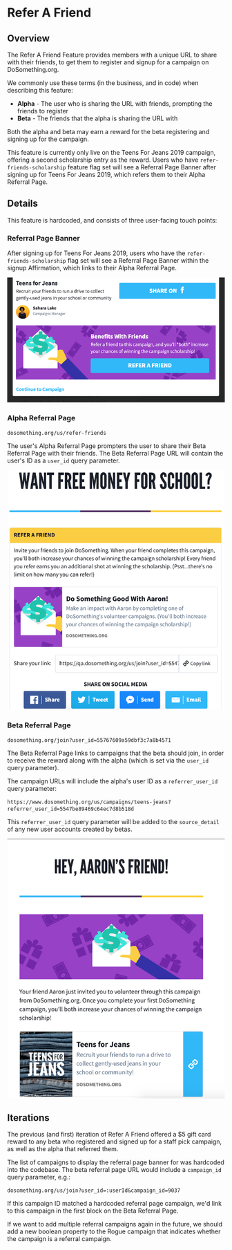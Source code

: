 # Refer A Friend

## Overview

The Refer A Friend Feature provides members with a unique URL to share with their friends, to get them to register and signup for a campaign on DoSomething.org.

We commonly use these terms (in the business, and in code) when describing this feature:

- **Alpha** - The user who is sharing the URL with friends, prompting the friends to register
- **Beta** - The friends that the alpha is sharing the URL with

Both the alpha and beta may earn a reward for the beta registering and signing up for the campaign.

This feature is currently only live on the Teens For Jeans 2019 campaign, offering a second scholarship entry as the reward. Users who have `refer-friends-scholarship` feature flag set will see a Referral Page Banner after signing up for Teens For Jeans 2019, which refers them to their Alpha Referral Page.

## Details

This feature is hardcoded, and consists of three user-facing touch points:

### Referral Page Banner

After signing up for Teens For Jeans 2019, users who have the `refer-friends-scholarship` flag set will see a Referral Page Banner within the signup Affirmation, which links to their Alpha Referral Page.

![Referral Page Banner Example](../../.gitbook/assets/referral-page-banner.png)

### Alpha Referral Page

```
dosomething.org/us/refer-friends
```

The user's Alpha Referral Page prompters the user to share their Beta Referral Page with their friends. The Beta Referral Page URL will contain the user's ID as a `user_id` query parameter.

![Alpha Referral Page Example](../../.gitbook/assets/alpha-referral-page.png)

### Beta Referral Page

```
dosomething.org/join?user_id=55767609a59dbf3c7a8b4571
```

The Beta Referral Page links to campaigns that the beta should join, in order to receive the reward along with the alpha (which is set via the `user_id` query parameter).

The campaign URLs will include the alpha's user ID as a `referrer_user_id` query parameter:

```
https://www.dosomething.org/us/campaigns/teens-jeans?referrer_user_id=5547be89469c64ec7d8b518d
```

This `referrer_user_id` query parameter will be added to the `source_detail` of any new user accounts created by betas.

![Beta Referral Page Example](../../.gitbook/assets/beta-referral-page.png)

## Iterations

The previous (and first) iteration of Refer A Friend offered a \$5 gift card reward to any beta who registered and signed up for a staff pick campaign, as well as the alpha that referred them.

The list of campaigns to display the referral page banner for was hardcoded into the codebase. The beta referral page URL would include a `campaign_id` query parameter, e.g.:

```
dosomething.org/us/join?user_id=:userId&campaign_id=9037
```

If this campaign ID matched a hardcoded referral page campaign, we'd link to this campaign in the first block on the Beta Referral Page.

If we want to add multiple referral campaigns again in the future, we should add a new boolean property to the Rogue campaign that indicates whether the campaign is a referral campaign.
